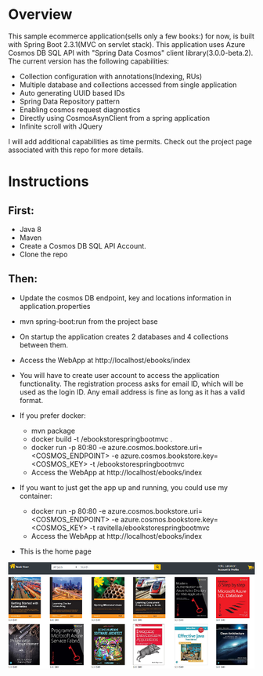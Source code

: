 # Overview
This sample ecommerce application(sells only a few books:) for now, is built with Spring Boot 2.3.1(MVC on servlet stack). This application uses Azure Cosmos DB SQL API with "Spring Data Cosmos" client library(3.0.0-beta.2).
The current version has the following capabilities:
* Collection configuration with annotations(Indexing, RUs)
* Multiple database and collections accessed from single application
* Auto generating UUID based IDs
* Spring Data Repository pattern 
* Enabling cosmos request diagnostics
* Directly using CosmosAsynClient from a spring application
* Infinite scroll with JQuery

I will add additional capabilities as time permits. Check out the project page associated with this repo for more details.

# Instructions

## First:
 * Java 8
 * Maven
 * Create a Cosmos DB SQL API Account. 
 * Clone the repo

## Then:
* Update the cosmos DB endpoint, key and locations information in application.properties
* mvn spring-boot:run from the project base
* On startup the application creates 2 databases and 4 collections between them.
* Access the WebApp at http://localhost/ebooks/index
* You will have to create user account to access the application functionality. The registration process asks for email ID, which will be used  as the login ID. Any email address is fine as long as it has a valid format. 
* If you prefer docker:  
  * mvn package 
  * docker build -t <YOUR REPO>/ebookstorespringbootmvc .
  * docker run -p 80:80 -e azure.cosmos.bookstore.uri=<COSMOS_ENDPOINT> -e azure.cosmos.bookstore.key=<COSMOS_KEY> -t <YOUR REPO>/ebookstorespringbootmvc
  * Access the WebApp at http://localhost/ebooks/index 
* If you want to just get the app up and running, you could use my container:
  * docker run -p 80:80 -e azure.cosmos.bookstore.uri=<COSMOS_ENDPOINT> -e azure.cosmos.bookstore.key=<COSMOS_KEY>  -t ravitella/ebookstorespringbootmvc
  * Access the WebApp at http://localhost/ebooks/index 

* This is the home page

 ![Image](BookStore.png)

